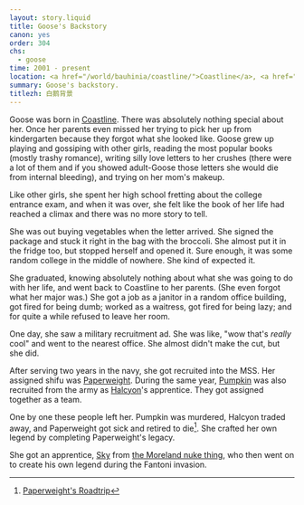 ```yaml
---
layout: story.liquid
title: Goose's Backstory
canon: yes
order: 304
chs:
  - goose
time: 2001 - present
location: <a href="/world/bauhinia/coastline/">Coastline</a>, <a href="/world/bauhinia/">Bauhinia</a>
summary: Goose's backstory.
titlezh: 白鹅背景
---
```


Goose was born in [Coastline](/world/bauhinia/coastline/). There was absolutely nothing special about her. Once her parents even missed her trying to pick her up from kindergarten because they forgot what she looked like. Goose grew up playing and gossiping with other girls, reading the most popular books (mostly trashy romance), writing silly love letters to her crushes (there were a lot of them and if you showed adult-Goose those letters she would die from internal bleeding), and trying on her mom's makeup.

Like other girls, she spent her high school fretting about the college entrance exam, and when it was over, she felt like the book of her life had reached a climax and there was no more story to tell.

She was out buying vegetables when the letter arrived. She signed the package and stuck it right in the bag with the broccoli. She almost put it in the fridge too, but stopped herself and opened it. Sure enough, it was some random college in the middle of nowhere. She kind of expected it.

She graduated, knowing absolutely nothing about what she was going to do with her life, and went back to Coastline to her parents. (She even forgot what her major was.) She got a job as a janitor in a random office building, got fired for being dumb; worked as a waitress, got fired for being lazy; and for quite a while refused to leave her room.

One day, she saw a military recruitment ad. She was like, "wow that's *really* cool" and went to the nearest office. She almost didn't make the cut, but she did.

After serving two years in the navy, she got recruited into the MSS. Her assigned shifu was [Paperweight](/characters/paperweight/). During the same year, [Pumpkin](/characters/pumpkin/) was also recruited from the army as [Halcyon](/characters/halcyon/)'s apprentice. They got assigned together as a team.

One by one these people left her. Pumpkin was murdered, Halcyon traded away, and Paperweight got sick and retired to die[^1]. She crafted her own legend by completing Paperweight's legacy.

[^1]: [Paperweight's Roadtrip](/stories/paperweights-roadtrip/)

She got an apprentice, [Sky](/characters/sky/) from [the Moreland nuke thing](/stories/a-nuke-from-moreland/), who then went on to create his own legend during the Fantoni invasion.
